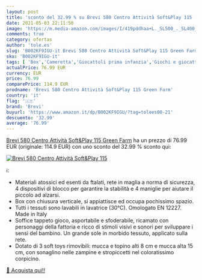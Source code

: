 ```yaml
---
layout: post
title: 'sconto del 32.99 % su Brevi 580 Centro Attività Soft&Play 115   '
date: 2021-05-03 22:11:58
image: 'https://m.media-amazon.com/images/I/419pddhaa+L._SL500_._SL400_.jpg'
comments: true
category: ofertas
author: 'tole.es'
slug: 'B002KF9IGU-it Brevi 580 Centro Attività Soft&Play 115 Green Farm'
sku: 'B002KF9IGU-it'
tags: [ 'Box','Cameretta','Giocattoli prima infanzia','Giochi e giocattoli','Giochi per attività motorie','Mobili cameretta','Prima Infanzia','Prima infanzia','brevi', ]
actualPrice: 76.99 EUR
currency: EUR
price: 76.99
comparePrice: 114.9 EUR
prodname: 'Brevi 580 Centro Attività Soft&Play 115 Green Farm'
country: 'it'
flag: '🇮🇹'
brand: 'Brevi'
buyurl: 'https://www.amazon.it/dp/B002KF9IGU/?tag=tolees00-21'
descuento: '32.99'
average: '76.99'
---
```


[Brevi 580 Centro Attività Soft&Play 115 Green Farm](https://www.amazon.it/dp/B002KF9IGU/?tag=tolees00-21) ha un prezzo di 76.99 EUR (originale: 114.9 EUR) con uno sconto del 32.99 % sconto qui:

[![Brevi 580 Centro Attività Soft&Play 115 ](https://m.media-amazon.com/images/I/419pddhaa+L._SL500_._SL400_.jpg)](https://www.amazon.it/dp/B002KF9IGU/?tag=tolees00-21)

ℹ️:

- Materiali atossici ed esenti da ftalati, rete in maglia a norma di sicurezza, 4 dispositivi di blocco per garantire la stabilità e 4 maniglie per aiutare il piccolo ad alzarsi.
- Box con chiusura verticale, si appiattisce ed occupa pochissimo spazio.
- Tutti i tessuti sono lavabili in lavatrice (30°C). Omologato EN 12227. Made in Italy
- Soffice tappeto gioco, asportabile e sfoderabile, ricamato con personaggi della fattoria e ricco di stimoli visivi e sonori per sviluppare i sensi del bambino. Un grande sole in morbido tessuto, applicato sulla rete.
- Dotato di 3 soft toys rimovibili: mucca e topino alti 8 cm e mucca alta 15 cm, con sonaglino nelle zampine e stropiccetti nel coloratissimo corpicino.

[🛒 Acquista qui!!](https://www.amazon.it/dp/B002KF9IGU/?tag=tolees00-21)
